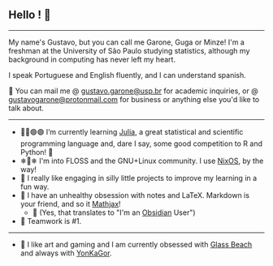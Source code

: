 ## Hello ! 🍃
- - -

My name's Gustavo, but you can call me Garone, Guga or Minze! I'm a freshman at the University of São Paulo studying statistics, although my background in computing has never left my heart.

I speak Portuguese and English fluently, and I can understand spanish.

📨 You can mail me @ gustavo.garone@usp.br for academic inquiries, or @ gustavogarone@protonmail.com for business or anything else you'd like to talk about.
- - -

- 🔵🔴🟢🟣 I’m currently learning [Julia](https://github.com/JuliaLang/julia), a great statistical and scientific programming language and, dare I say, some good competition to R and Python! 🐍
- ❄🐧❄ I'm into FLOSS and the GNU+Linux community. I use [NixOS](https://github.com/NixOS), by the way!
- 🎉 I really like engaging in silly little projects to improve my learning in a fun way.
- 🧾 I have an unhealthy obsession with notes and LaTeX. Markdown is your friend, and so it [Mathjax](https://github.com/mathjax/MathJax)!
  - 🔮 (Yes, that translates to "I'm an [Obsidian](https://github.com/obsidianmd) User")
- 👊 Teamwork is #1.
- - - 
- 🪩 I like art and gaming and I am currently obsessed with [Glass Beach](https://glassbeach.band/) and always with [YonKaGor](https://www.youtube.com/c/yonkagor).
